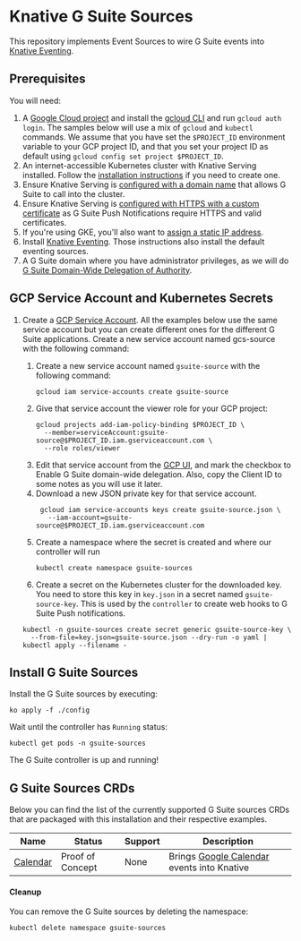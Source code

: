 # Knative G Suite Sources

This repository implements Event Sources to wire G Suite events into [Knative Eventing](https://github.com/knative/eventing).

## Prerequisites

You will need:

1. A [Google Cloud project](https://cloud.google.com/resource-manager/docs/creating-managing-projects) and install the 
[gcloud CLI](https://cloud.google.com/sdk/) and run `gcloud auth login`. 
The samples below will use a mix of `gcloud` and `kubectl` commands. 
We assume that you have set the `$PROJECT_ID` environment variable to your GCP 
project ID, and that you set your project ID as default using 
`gcloud config set project $PROJECT_ID`.
1. An internet-accessible Kubernetes cluster with Knative Serving
   installed. Follow the [installation
   instructions](https://www.knative.dev/docs/install/)
   if you need to create one.
1. Ensure Knative Serving is [configured with a domain
   name](https://www.knative.dev/docs/serving/using-a-custom-domain/)
   that allows G Suite to call into the cluster.
1. Ensure Knative Serving is [configured with HTTPS with a custom 
certificate](https://knative.dev/docs/serving/using-an-ssl-cert/) as 
G Suite Push Notifications require HTTPS and valid certificates.
1. If you're using GKE, you'll also want to [assign a static IP address](https://www.knative.dev/docs/serving/gke-assigning-static-ip-address/).
1. Install [Knative Eventing](https://www.knative.dev/docs/install/index.html). Those
   instructions also install the default eventing sources.
1. A G Suite domain where you have administrator privileges, as we 
will do [G Suite Domain-Wide Delegation of Authority](https://developers.google.com/identity/protocols/OAuth2ServiceAccount#delegatingauthority).   


## GCP Service Account and Kubernetes Secrets

1. Create a [GCP Service Account](https://console.cloud.google.com/iam-admin/serviceaccounts/project). 
All the examples below use the same service account but you can create different ones for the different G Suite applications.
 Create a new service account named gcs-source with the following command:

    1. Create a new service account named `gsuite-source` with the following
       command: 
       ```shell
       gcloud iam service-accounts create gsuite-source
       ```
    1. Give that service account the viewer role for your GCP project:
       ```shell 
       gcloud projects add-iam-policy-binding $PROJECT_ID \
         --member=serviceAccount:gsuite-source@$PROJECT_ID.iam.gserviceaccount.com \
         --role roles/viewer
       ```
    1. Edit that service account from the [GCP UI](https://console.cloud.google.com/iam-admin/serviceaccounts/project), 
       and mark the checkbox to Enable G Suite domain-wide delegation. 
       Also, copy the Client ID to some notes as you will use it later. 
    1. Download a new JSON private key for that service account.
       ```shell
        gcloud iam service-accounts keys create gsuite-source.json \
          --iam-account=gsuite-source@$PROJECT_ID.iam.gserviceaccount.com
       ```
    1. Create a namespace where the secret is created and where our controller will run
       ```shell
       kubectl create namespace gsuite-sources
       ```
    1. Create a secret on the Kubernetes cluster for the downloaded key. You need
      to store this key in `key.json` in a secret named `gsuite-source-key`. 
      This is used by the `controller` to create web hooks to G Suite Push notifications.
      ```shell 
      kubectl -n gsuite-sources create secret generic gsuite-source-key \
        --from-file=key.json=gsuite-source.json --dry-run -o yaml | kubectl apply --filename -
      ```

## Install G Suite Sources

Install the G Suite sources by executing:
    
```shell
ko apply -f ./config
```

Wait until the controller has `Running` status:

```shell
kubectl get pods -n gsuite-sources 
```

The G Suite controller is up and running! 

## G Suite Sources CRDs

Below you can find the list of the currently supported G Suite sources CRDs that are packaged with 
this installation and their respective examples.

| Name | Status | Support | Description |
|------|--------|---------|-------------|
| [Calendar](./samples/calendar/README.md) | Proof of Concept | None | Brings [Google Calendar](https://calendar.google.com/calendar/) events into Knative |


#### Cleanup

You can remove the G Suite sources by deleting the namespace:

```shell
kubectl delete namespace gsuite-sources
```


 